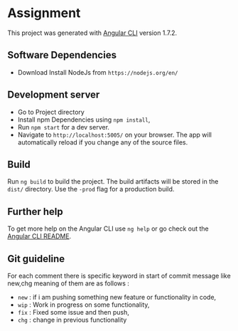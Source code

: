 # Assignment

This project was generated with [Angular CLI](https://github.com/angular/angular-cli) version 1.7.2.

## Software Dependencies
- Download Install NodeJs from `https://nodejs.org/en/`

## Development server
- Go to Project directory
- Install npm Dependencies using `npm install`,
- Run `npm start` for a dev server.
- Navigate to `http://localhost:5005/` on your browser. The app will automatically reload if you change any of the source files.


## Build

Run `ng build` to build the project. The build artifacts will be stored in the `dist/` directory. Use the `-prod` flag for a production build.

## Further help

To get more help on the Angular CLI use `ng help` or go check out the [Angular CLI README](https://github.com/angular/angular-cli/blob/master/README.md).

## Git guideline
For each comment there is specific keyword in start of commit message like new,chg meaning of them are as follows :

- `new` : if i am pushing something new feature or functionality in code,
- `wip` : Work in progress on some functionality,
- `fix` : Fixed some issue and then push,
- `chg` : change in previous functionality



